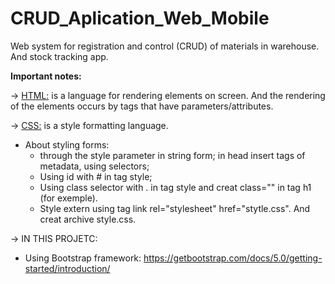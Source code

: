 # CRUD_Aplication_Web_Mobile
Web system for registration and control (CRUD) of materials in warehouse. And stock tracking app.<br>


<b>Important notes:</b><br>

-> <u>HTML:</u> is a language for rendering elements on screen. And the rendering of the elements occurs by tags that have parameters/attributes.

-> <u>CSS:</u> is a style formatting language.

- About styling forms:
  - through the style parameter in string form; in head insert tags of metadata, using selectors;
  - Using id with # in tag style;
  - Using class selector with . in tag style and creat class="" in tag h1 (for exemple).
  - Style extern using tag link rel="stylesheet" href="stytle.css". And creat archive style.css.

-> IN THIS PROJETC:

 - Using Bootstrap framework: https://getbootstrap.com/docs/5.0/getting-started/introduction/